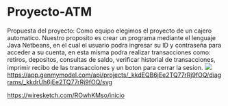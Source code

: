 # Proyecto-ATM
Propuesta del proyecto: Como equipo elegimos el proyecto de un cajero automatico. Nuestro proposito es crear un programa mediante el lenguaje Java Netbeans, en el cual el usuario podra ingresar su ID y contraseña para acceder a su cuenta, en esta misma podra realizar transacciones como: retiros, depositos, consultas de saldo, verificar historial de transacciones, imprimir recibo de las transacciones y un boton para cerrar la sesion.
<img src="https://app.genmymodel.com/api/projects/_kkdEQB6jEe2TQ77rRj9fOQ/diagrams/_kkdrUh6jEe2TQ77rRj9fOQ/svg">
https://app.genmymodel.com/api/projects/_kkdEQB6jEe2TQ77rRj9fOQ/diagrams/_kkdrUh6jEe2TQ77rRj9fOQ/svg

https://wiresketch.com/ROwhKMso/inicio
